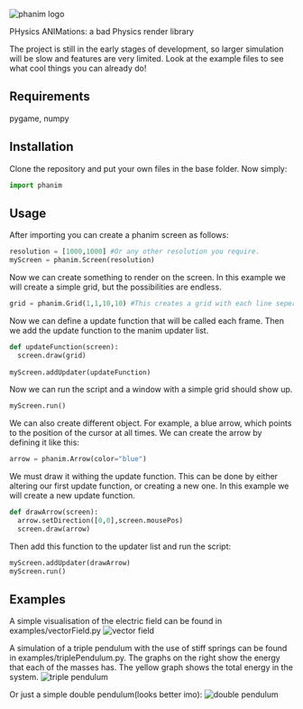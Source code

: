 ![phanim logo](https://github.com/quirijndaboyy/phanim/blob/main/phanim/icon.png)

PHysics ANIMations: 
a bad Physics render library

The project is still in the early stages of development, so larger simulation will be slow and features are very limited. Look at the example files to see what cool things you can already do!

## Requirements
pygame, numpy

## Installation
Clone the repository and put your own files in the base folder. Now simply:

```python
import phanim
```

## Usage

After importing you can create a phanim screen as follows:

```python
resolution = [1000,1000] #Or any other resolution you require.
myScreen = phanim.Screen(resolution)

```
Now we can create something to render on the screen. In this example we will create a simple grid, but the possibilities are endless.

```python
grid = phanim.Grid(1,1,10,10) #This creates a grid with each line seperated by 1, and 10 lines to each side of the origin.
```

Now we can define a update function that will be called each frame. Then we add the update function to the manim updater list.

```python
def updateFunction(screen):
  screen.draw(grid)
  
myScreen.addUpdater(updateFunction)
```
Now we can run the script and a window with a simple grid should show up.

```python
myScreen.run()
```
We can also create different object. For example, a blue arrow, which points to the position of the cursor at all times.
We can create the arrow by defining it like this:

```python
arrow = phanim.Arrow(color="blue")
```
We must draw it withing the update function. This can be done by either altering our first update function, or creating a new one. In this example we will create a new update function.

```python
def drawArrow(screen):
  arrow.setDirection([0,0],screen.mousePos)
  screen.draw(arrow)
```
Then add this function to the updater list and run the script:

```python
myScreen.addUpdater(drawArrow)
myScreen.run()
```



## Examples

A simple visualisation of the electric field can be found in examples/vectorField.py
![vector field](https://github.com/quirijndaboyy/phanim/blob/main/gifs/vectorFIeld.gif)

A simulation of a triple pendulum with the use of stiff springs can be found in examples/triplePendulum.py. The graphs on the right show the energy that each of the masses has. The yellow graph shows the total energy in the system.
![triple pendulum](https://github.com/quirijndaboyy/phanim/blob/main/gifs/pendulum.gif)

Or just a simple double pendulum(looks better imo):
![double pendulum](https://github.com/quirijndaboyy/phanim/blob/main/gifs/double_pendulum.gif)




